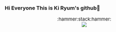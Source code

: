 ### Hi Everyone This is Ki Ryum's github👋

<div align=center>
  <div style ="font-size : 15px">
  :hammer:stack:hammer:
  </div> 
  <a href="https://www.python.org/static/community_logos/python-powered-h-140x182.png" target="_blank"><img src="https://img.shields.io/badge/python-3776AB?style=flat-
    square&logo=python&logoColor=white"/></a>

</div>
